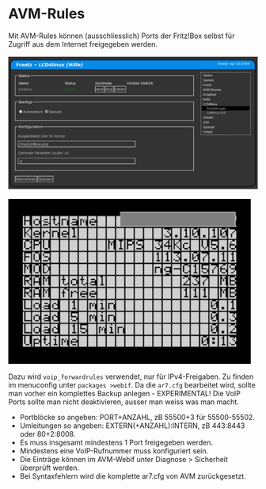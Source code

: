 # AVM-Rules
Mit AVM-Rules können (ausschliesslich) Ports der Fritz!Box selbst für Zugriff aus dem Internet freigegeben werden.<br>
<br>
<a href='../../docs/screenshots/000-PKG_lcd4linux.png'><img src='../../docs/screenshots/999-PKG_lcd4linux.png'></a>
&emsp;
<a href='../../docs/screenshots/000-PKG_lcd4linux_output.png'><img src='../../docs/screenshots/999-PKG_lcd4linux_output.png'></a>
<br>

Dazu wird ```voip_forwardrules``` verwendet, nur für IPv4-Freigaben. Zu finden im menuconfig unter ```packages >webif```.
Da die ```ar7.cfg``` bearbeitet wird, sollte man vorher ein komplettes Backup anlegen - EXPERIMENTAL!
Die VoIP Ports sollte man nicht deaktivieren, ausser man weiss was man macht.

 * Portblöcke so angeben: PORT+ANZAHL, zB 55500+3 für 55500-55502.
 * Umleitungen so angeben: EXTERN(+ANZAHL):INTERN, zB 443:8443 oder 80+2:8008.
 * Es muss insgesamt mindestens 1 Port freigegeben werden.
 * Mindestens eine VoIP-Rufnummer muss konfiguriert sein.
 * Die Einträge können im AVM-Webif unter Diagnose > Sicherheit überprüft werden.
 * Bei Syntaxfehlern wird die komplette ar7.cfg von AVM zurückgesetzt.

